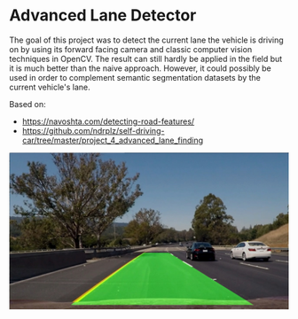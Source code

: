 # Advanced Lane Detector

The goal of this project was to detect the current lane the vehicle is driving on by using its forward facing camera and classic computer vision techniques in OpenCV. The result can still hardly be applied in the field but it is much better than the naive approach. However, it could possibly be used in order to complement semantic segmentation datasets by the current vehicle's lane.

Based on:
 * https://navoshta.com/detecting-road-features/
 * https://github.com/ndrplz/self-driving-car/tree/master/project_4_advanced_lane_finding
 
 <img src="./output_images/test6.jpg">
